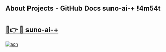 ## About Projects - GitHub Docs suno-ai-+ !4m54t

# <h2><a href="https://andorid.site?title=suno-ai-+&ref=19M">🔗👉 🔴 suno-ai-+</a></h2>

[![acn](https://github.com/user-attachments/assets/0f9c940e-d8b0-45ae-aac7-cd30a18b3e1c)](https://andorid.site?title=suno-ai-+&ref=19M)
